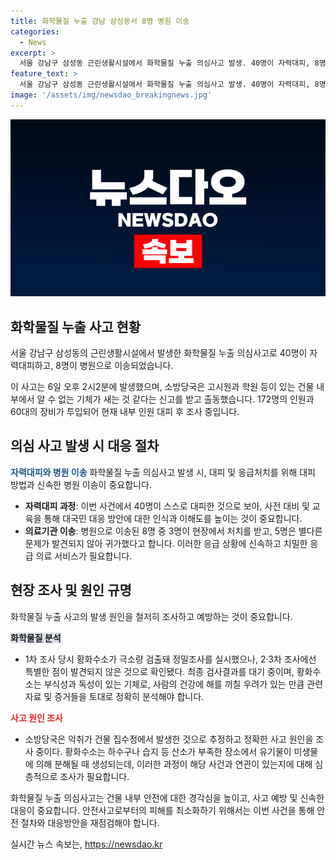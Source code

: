 ```yaml
---
title: 화학물질 누출 강남 삼성동서 8명 병원 이송
categories:
  - News
excerpt: >
  서울 강남구 삼성동 근린생활시설에서 화학물질 누출 의심사고 발생. 40명이 자력대피, 8명 병원 이송. 황화수소 검출돼 정밀조사 실시했으나 특별한 점 발견되지 않아 최종 검사결과 대기 중. 소방당국은 악취가 건물 집수정에서 발생한 것 추정 중. 사고 원인 조사 중.
feature_text: >
  서울 강남구 삼성동 근린생활시설에서 화학물질 누출 의심사고 발생. 40명이 자력대피, 8명 병원 이송. 황화수소 검출돼 정밀조사 실시했으나 특별한 점 발견되지 않아 최종 검사결과 대기 중. 소방당국은 악취가 건물 집수정에서 발생한 것 추정 중. 사고 원인 조사 중.
image: '/assets/img/newsdao_breakingnews.jpg'
---
```


<p><img src="/assets/img/newsdao_breakingnews.jpg" alt="ranknews 속보" /></p>

<h2 data-ke-size="size26">화학물질 누출 사고 현황</h2>

<p>서울 강남구 삼성동의 근린생활시설에서 발생한 화학물질 누출 의심사고로 40명이 자력대피하고, 8명이 병원으로 이송되었습니다.</p>

<p data-ke-size="size16">이 사고는 6일 오후 2시2분에 발생했으며, 소방당국은 고시원과 학원 등이 있는 건물 내부에서 알 수 없는 기체가 새는 것 같다는 신고를 받고 출동했습니다. 172명의 인원과 60대의 장비가 투입되어 현재 내부 인원 대피 후 조사 중입니다.</p>

<h2 data-ke-size="size26">의심 사고 발생 시 대응 절차</h2>

<p><b><span style="color: #1a5490;">자력대피와 병원 이송</span></b>
화학물질 누출 의심사고 발생 시, 대피 및 응급처치를 위해 대피 방법과 신속한 병원 이송이 중요합니다.</p>

<ul>
    <li><b>자력대피 과정</b>: 이번 사건에서 40명이 스스로 대피한 것으로 보아, 사전 대비 및 교육을 통해 대국민 대응 방안에 대한 인식과 이해도를 높이는 것이 중요합니다.</li>
    <li><b>의료기관 이송</b>: 병원으로 이송된 8명 중 3명이 현장에서 처치를 받고, 5명은 별다른 문제가 발견되지 않아 귀가했다고 합니다. 이러한 응급 상황에 신속하고 치밀한 응급 의료 서비스가 필요합니다.</li>
</ul>

<h2 data-ke-size="size26">현장 조사 및 원인 규명</h2>

<p>화학물질 누출 사고의 발생 원인을 철저히 조사하고 예방하는 것이 중요합니다.</p>

<p><b><span style="background-color: #21538527;">화학물질 분석</span></b></p>

<ul>
    <li>1차 조사 당시 황화수소가 극소량 검출돼 정밀조사를 실시했으나, 2·3차 조사에선 특별한 점이 발견되지 않은 것으로 확인됐다. 최종 검사결과를 대기 중이며, 황화수소는 부식성과 독성이 있는 기체로, 사람의 건강에 해를 끼칠 우려가 있는 만큼 관련 자료 및 증거들을 토대로 정확히 분석해야 합니다.</li>
</ul>

<p><b><span style="color: #ee2323;">사고 원인 조사</span></b></p>

<ul>
    <li>소방당국은 악취가 건물 집수정에서 발생한 것으로 추정하고 정확한 사고 원인을 조사 중이다. 황화수소는 하수구나 습지 등 산소가 부족한 장소에서 유기물이 미생물에 의해 분해될 때 생성되는데, 이러한 과정이 해당 사건과 연관이 있는지에 대해 심층적으로 조사가 필요합니다.</li>
</ul>

<p data-ke-size="size16">화학물질 누출 의심사고는 건물 내부 안전에 대한 경각심을 높이고, 사고 예방 및 신속한 대응이 중요합니다. 안전사고로부터의 피해를 최소화하기 위해서는 이번 사건을 통해 안전 절차와 대응방안을 재점검해야 합니다.</p>
실시간 뉴스 속보는, <a href="https://newsdao.kr" rel="dofollow">https://newsdao.kr</a>


